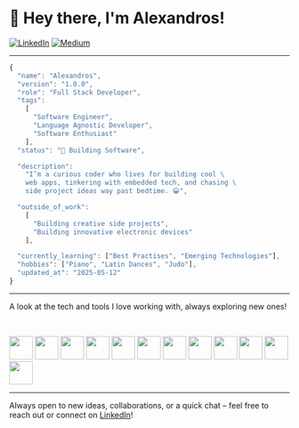 # 👋 Hey there, I'm Alexandros!

[![LinkedIn](https://shields.io/badge/LinkedIn-Profile-blue?style=for-the-badge)](https://www.linkedin.com/in/eleftheriadis-alexandros/)
[![Medium](https://shields.io/badge/Medium-Profile-blue?style=for-the-badge)](https://medium.com/@ealexandros)

---

```js
{
  "name": "Alexandros",
  "version": "1.0.0",
  "role": "Full Stack Developer",
  "tags":
    [
      "Software Engineer",
      "Language Agnostic Developer",
      "Software Enthusiast"
    ],
  "status": "🏡 Building Software",

  "description":
    "I’m a curious coder who lives for building cool \
    web apps, tinkering with embedded tech, and chasing \
    side project ideas way past bedtime. 😀",

  "outside_of_work":
    [
      "Building creative side projects",
      "Building innovative electronic devices"
    ],

  "currently_learning": ["Best Practises", "Emerging Technologies"],
  "hobbies": ["Piano", "Latin Dances", "Judo"],
  "updated_at": "2025-05-12"
}
```

---

A look at the tech and tools I love working with, always exploring new ones!

<br />

<p>
  <img src="https://cdn.jsdelivr.net/gh/devicons/devicon@latest/icons/nextjs/nextjs-original.svg" style="width: 42px; height: 42px"  />
  <img src="https://cdn.jsdelivr.net/gh/devicons/devicon@latest/icons/react/react-original.svg" style="width: 42px; height: 42px"  />
  <img src="https://cdn.jsdelivr.net/gh/devicons/devicon@latest/icons/typescript/typescript-original.svg" style="width: 42px; height: 42px"  />
  <img src="https://cdn.jsdelivr.net/gh/devicons/devicon@latest/icons/csharp/csharp-original.svg" style="width: 42px; height: 42px"  />
  <img src="https://cdn.jsdelivr.net/gh/devicons/devicon@latest/icons/python/python-original.svg" style="width: 42px; height: 42px"  />
  <img src="https://cdn.jsdelivr.net/gh/devicons/devicon@latest/icons/go/go-original.svg" style="width: 42px; height: 42px"  />
  <img src="https://cdn.jsdelivr.net/gh/devicons/devicon@latest/icons/cplusplus/cplusplus-original.svg" style="width: 42px; height: 42px"  />
  <img src="https://cdn.jsdelivr.net/gh/devicons/devicon@latest/icons/docker/docker-original.svg" style="width: 42px; height: 42px" />
  <img src="https://cdn.jsdelivr.net/gh/devicons/devicon@latest/icons/mongodb/mongodb-original.svg" style="width: 42px; height: 42px"  />
  <img src="https://cdn.jsdelivr.net/gh/devicons/devicon@latest/icons/postgresql/postgresql-original.svg" style="width: 42px; height: 42px"  />
  <img src="https://cdn.jsdelivr.net/gh/devicons/devicon@latest/icons/supabase/supabase-original.svg" style="width: 42px; height: 42px"  />
  <img src="https://cdn.jsdelivr.net/gh/devicons/devicon@latest/icons/redis/redis-original.svg" style="width: 42px; height: 42px"  />
</p>

---

Always open to new ideas, collaborations, or a quick chat – feel free to reach out or connect on [LinkedIn](https://www.linkedin.com/in/eleftheriadis-alexandros/)!
